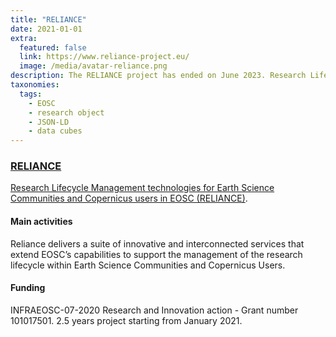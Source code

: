 ```yaml
---
title: "RELIANCE"
date: 2021-01-01
extra:
  featured: false
  link: https://www.reliance-project.eu/
  image: /media/avatar-reliance.png
description: The RELIANCE project has ended on June 2023. Research Lifecycle Management technologies for Earth Science Communities and Copernicus users in EOSC.
taxonomies:
  tags:
    - EOSC
    - research object
    - JSON-LD
    - data cubes
---
```

### [RELIANCE](https://www.reliance-project.eu/)

[Research Lifecycle Management technologies for Earth Science Communities and Copernicus users in EOSC (RELIANCE)](https://www.reliance-project.eu/).

#### Main activities

Reliance delivers a suite of innovative and interconnected services that extend EOSC’s capabilities to support the management of the research lifecycle within Earth Science Communities and Copernicus Users.

#### Funding

INFRAEOSC-07-2020 Research and Innovation action - Grant number 101017501. 2.5 years project starting from January 2021. 
